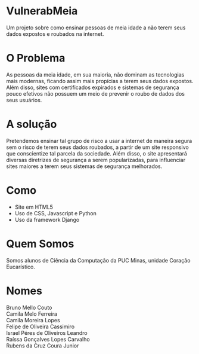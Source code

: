 # VulnerabMeia
Um projeto sobre como ensinar pessoas de meia idade a não terem seus dados expostos e roubados na internet.

# O Problema
As pessoas da meia idade, em sua maioria, não dominam as tecnologias mais modernas, ficando assim mais propícias a terem seus dados expostos. Além disso, sites com certificados expirados e sistemas de segurança pouco efetivos não possuem um meio de prevenir o roubo de dados dos seus usuários.

# A solução
Pretendemos ensinar tal grupo de risco a usar a internet de maneira segura sem o risco de terem seus dados roubados, a partir de um site responsivo que conscientize tal parcela da sociedade. Além disso, o site apresentará diversas diretrizes de segurança a serem popularizadas, para influenciar sites maiores a terem seus sistemas de segurança melhorados.

# Como
* Site em HTML5
* Uso de CSS, Javascript e Python
* Uso da framework Django

# Quem Somos
Somos alunos de Ciência da Computação da PUC Minas, unidade Coração Eucarístico.

# Nomes
Bruno Mello Couto  
Camila Melo Ferreira  
Camila Moreira Lopes  
Felipe de Oliveira Cassimiro  
Israel Péres de Oliveiros Leandro  
Raíssa Gonçalves Lopes Carvalho  
Rubens da Cruz Coura Junior  

